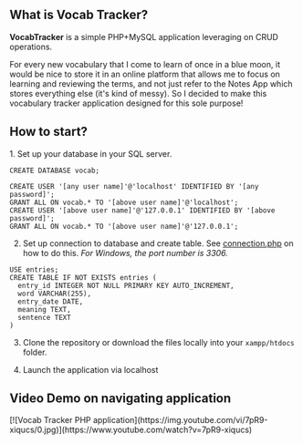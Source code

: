 <h2>What is Vocab Tracker?</h2>
<b>VocabTracker</b> is a simple PHP+MySQL application leveraging on CRUD operations. 

For every new vocabulary that I come to learn of once in a blue moon, it would be nice to store it in an online platform that allows me to focus on learning and reviewing the terms, and not just refer to the Notes App which stores everything else (it's kind of messy). So I decided to make this vocabulary tracker application designed for this sole purpose!

<h2>How to start?</h2>
1. Set up your database in your SQL server.

```
CREATE DATABASE vocab;

CREATE USER '[any user name]'@'localhost' IDENTIFIED BY '[any password]';
GRANT ALL ON vocab.* TO '[above user name]'@'localhost';
CREATE USER '[above user name]'@'127.0.0.1' IDENTIFIED BY '[above password]';
GRANT ALL ON vocab.* TO '[above user name]'@'127.0.0.1';
```

2. Set up connection to database and create table. See [connection.php](https://github.com/phyosandarwin/vocab_tracker/blob/1aa376d7556ecb6bbb82018e883cb9ef557b6083/src/connection.php) on how to do this. *For Windows, the port number is 3306.*

```
USE entries; 
CREATE TABLE IF NOT EXISTS entries (
  entry_id INTEGER NOT NULL PRIMARY KEY AUTO_INCREMENT,
  word VARCHAR(255),
  entry_date DATE,
  meaning TEXT,
  sentence TEXT
)
```

3. Clone the repository or download the files locally into your ```xampp/htdocs``` folder.

4. Launch the application via localhost


<h2>Video Demo on navigating application</h2>
[![Vocab Tracker PHP application](https://img.youtube.com/vi/7pR9-xiqucs/0.jpg)](https://www.youtube.com/watch?v=7pR9-xiqucs)
